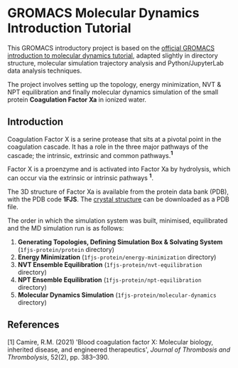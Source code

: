 # GROMACS Molecular Dynamics Introduction Tutorial

This GROMACS introductory project is based on the [official GROMACS introduction to molecular dynamics tutorial](https://tutorials.gromacs.org/md-intro-tutorial.html), adapted slightly in directory structure, molecular simulation trajectory analysis and Python/JupyterLab data analysis techniques.

The project involves setting up the topology, energy minimization, NVT & NPT equilibration and finally molecular dynamics simulation of the small protein **Coagulation Factor Xa** in ionized water.

## Introduction

Coagulation Factor X is a serine protease that sits at a pivotal point in the coagulation cascade. It has a role in the three major pathways of the cascade; the intrinsic, extrinsic and common pathways.**<sup>1</sup>**

Factor X is a proenzyme and is activated into Factor Xa by hydrolysis, which can occur via the extrinsic or intrinsic pathways **<sup>1</sup>**.

The 3D structure of Factor Xa is available from the protein data bank (PDB), with the PDB code **1FJS**. The [crystal structure](https://www.rcsb.org/3d-view/1FJS/1) can be downloaded as a PDB file.

The order in which the simulation system was built, minimised, equilibrated and the MD simulation run is as follows:
1. **Generating Topologies, Defining Simulation Box & Solvating System** (`1fjs-protein/protein` directory)
2. **Energy Minimization** (`1fjs-protein/energy-minimization` directory)
3. **NVT Ensemble Equilibration** (`1fjs-protein/nvt-equilibration` directory)
4. **NPT Ensemble Equilibration** (`1fjs-protein/npt-equilibration` directory)
5. **Molecular Dynamics Simulation** (`1fjs-protein/molecular-dynamics` directory)

## References
[1] Camire, R.M. (2021) 'Blood coagulation factor X: Molecular biology, inherited disease, and engineered therapeutics', *Journal of Thrombosis and Thrombolysis*, 52(2), pp. 383–390.<br>
